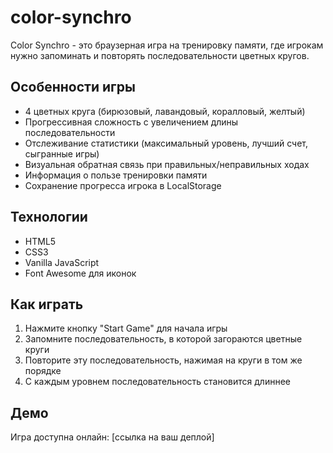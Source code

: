 # color-synchro

Color Synchro - это браузерная игра на тренировку памяти, где игрокам нужно запоминать и повторять последовательности цветных кругов.

## Особенности игры

- 4 цветных круга (бирюзовый, лавандовый, коралловый, желтый)
- Прогрессивная сложность с увеличением длины последовательности
- Отслеживание статистики (максимальный уровень, лучший счет, сыгранные игры)
- Визуальная обратная связь при правильных/неправильных ходах
- Информация о пользе тренировки памяти
- Сохранение прогресса игрока в LocalStorage

## Технологии

- HTML5
- CSS3
- Vanilla JavaScript
- Font Awesome для иконок

## Как играть

1. Нажмите кнопку "Start Game" для начала игры
2. Запомните последовательность, в которой загораются цветные круги
3. Повторите эту последовательность, нажимая на круги в том же порядке
4. С каждым уровнем последовательность становится длиннее

## Демо

Игра доступна онлайн: [ссылка на ваш деплой] 
